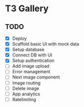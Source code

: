 # T3 Gallery

## TODO

- [x] Deploy
- [x] Scaffold basic UI with mock data
- [x] Setup database
- [x] Connect DB with UI
- [x] Setup authentication
- [ ] Add image upload
- [ ] Error management
- [ ] Next image component
- [ ] Image routing
- [ ] Delete image
- [ ] App analytics
- [ ] Ratelimiting
